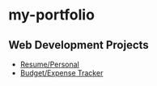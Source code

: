 # my-portfolio


## Web Development Projects
- [Resume/Personal](https://github.com/VanLuu123/personal-web)
- [Budget/Expense Tracker](https://github.com/VanLuu123/Budget-Web)
